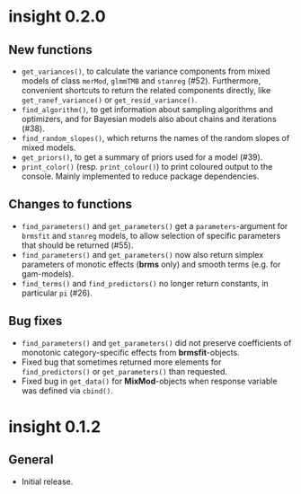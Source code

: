 # insight 0.2.0

## New functions

* `get_variances()`, to calculate the variance components from mixed models of class `merMod`, `glmmTMB` and `stanreg` (#52). Furthermore, convenient shortcuts to return the related components directly, like `get_ranef_variance()` or `get_resid_variance()`.
* `find_algorithm()`, to get information about sampling algorithms and optimizers, and for Bayesian models also about chains and iterations (#38).
* `find_random_slopes()`, which returns the names of the random slopes of mixed models.
* `get_priors()`, to get a summary of priors used for a model (#39).
* `print_color()` (resp. `print_colour()`) to print coloured output to the console. Mainly implemented to reduce package dependencies.

## Changes to functions

* `find_parameters()` and `get_parameters()` get a `parameters`-argument for `brmsfit` and `stanreg` models, to allow selection of specific parameters that should be returned (#55).
* `find_parameters()` and `get_parameters()` now also return simplex parameters of monotic effects (**brms** only) and smooth terms (e.g. for gam-models).
* `find_terms()` and `find_predictors()` no longer return constants, in particular `pi` (#26).

## Bug fixes

* `find_parameters()` and `get_parameters()` did not preserve coefficients of monotonic category-specific effects from **brmsfit**-objects.
* Fixed bug that sometimes returned more elements for `find_predictors()` or `get_parameters()` than requested.
* Fixed bug in `get_data()` for **MixMod**-objects when response variable was defined via `cbind()`.

# insight 0.1.2

## General

* Initial release.